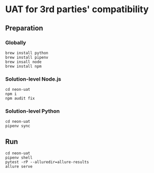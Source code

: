 # UAT for 3rd parties' compatibility

## Preparation
### Globally
```
brew install python
brew install pipenv
brew insall node
brew install npm
```

### Solution-level Node.js
```
cd neon-uat
npm i
npm audit fix
```
### Solution-level Python
```
cd neon-uat
pipenv sync
```

## Run
```
cd neon-uat
pipenv shell
pytest -rP --alluredir=allure-results
allure serve
```
